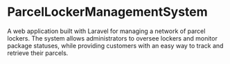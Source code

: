# ParcelLockerManagementSystem
A web application built with Laravel for managing a network of parcel lockers. The system allows administrators to oversee lockers and monitor package statuses, while providing customers with an easy way to track and retrieve their parcels.
